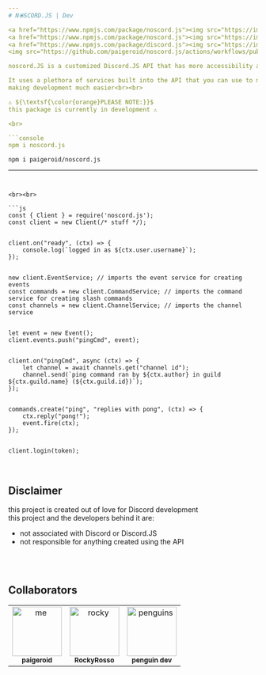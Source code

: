 ```yaml
---
# N⦿SCORD.JS | Dev

<a href="https://www.npmjs.com/package/noscord.js"><img src="https://img.shields.io/npm/v/noscord.js?style=flat&color=red&logo=npm&logoColor=white" alt="version" />
<a href="https://www.npmjs.com/package/noscord.js"><img src="https://img.shields.io/npm/dt/noscord.js?style=flat&color=green&logo=docusign&logoColor=white" alt="downloads" />
<a href="https://www.npmjs.com/package/discord.js"><img src="https://img.shields.io/badge/powered by-Discord.JS-blue?style=flat&color=5539cc&logo=discord&logoColor=white" alt="discord.js" />
<img src="https://github.com/paigeroid/noscord.js/actions/workflows/publish-shit.yml/badge.svg" alt="publish">

noscord.JS is a customized Discord.JS API that has more accessibility and quality of life changes to make development easier to understand and implement into your bots<br><br>

It uses a plethora of services built into the API that you can use to more easily access elements<br>
making development much easier<br><br>

⚠️ ${\textsf{\color{orange}PLEASE NOTE:}}$
this package is currently in development ⚠️ 

<br>

```console
npm i noscord.js
```
```console
npm i paigeroid/noscord.js
```

--- 
```


<br><br>

```js
const { Client } = require('noscord.js');
const client = new Client(/* stuff */);


client.on("ready", (ctx) => {
    console.log(`logged in as ${ctx.user.username}`);
});


new client.EventService; // imports the event service for creating events
const commands = new client.CommandService; // imports the command service for creating slash commands
const channels = new client.ChannelService; // imports the channel service


let event = new Event();
client.events.push("pingCmd", event);


client.on("pingCmd", async (ctx) => {
    let channel = await channels.get("channel id");
    channel.send(`ping command ran by ${ctx.author} in guild ${ctx.guild.name} (${ctx.guild.id})`);
});


commands.create("ping", "replies with pong", (ctx) => {
    ctx.reply("pong!");
    event.fire(ctx);
});


client.login(token);
```

<br>

## Disclaimer
this project is created out of love for Discord development<br>
this project and the developers behind it are:
- not associated with Discord or Discord.JS
- not responsible for anything created using the API

<br><br>

## Collaborators

<table>
    
  <tr>
    <td align="center"><a href="https://github.com/paigeroid"><img src="https://avatars.githubusercontent.com/u/88659700?v=4?s=100" width="100px;" alt="me"/><br /><sub><b>paigeroid</b></sub></a><br/>
    <td align="center"><a href="https://github.com/RockyRosso"><img src="https://avatars.githubusercontent.com/u/79947006?v=4?s=100" width="100px;" alt="rocky"/><br /><sub><b>RockyRosso</b></sub></a><br/>
    <td align="center"><a href="https://github.com/polish-penguin-dev"><img src="https://avatars.githubusercontent.com/u/74113025?v=4?s=100" width="100px;" alt="penguins"/><br /><sub><b>penguin dev</b></sub></a><br/>
</td>
    
      
</table>
